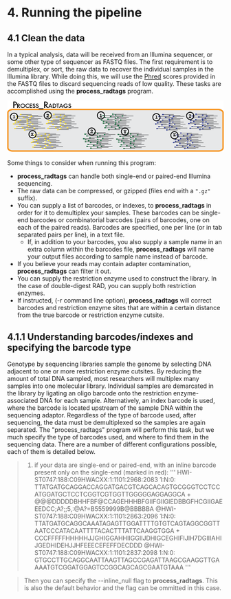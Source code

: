 # 4. Running the pipeline 

## 4.1 Clean the data

In a typical analysis, data will be received from an Illumina sequencer, or some other type of sequencer as FASTQ files. The first requirement is to demultiplex, or sort, the raw data to recover the individual samples in the Illumina library. While doing this, we will use the [Phred](https://en.wikipedia.org/wiki/Phred_quality_score) scores provided in the FASTQ files to discard sequencing reads of low quality. These tasks are accomplished using the **process_radtags** program.

![alt text][logo]

[logo]:https://github.com/AridaiHari/Tareas_Curso_BioinfInvRepro/blob/master/process_radtags.png

Some things to consider when running this program:

+ **process_radtags** can handle both single-end or paired-end Illumina sequencing.
+ The raw data can be compressed, or gzipped (files end with a ` ".gz" `  suffix).
+ You can supply a list of barcodes, or indexes, to **process_radtags** in order for it to demultiplex your samples. These barcodes can be single-end barcodes or combinatorial barcodes (pairs of barcodes, one on each of the paired reads). Barcodes are specified, one per line (or in tab separated pairs per line), in a text file.
	+ If, in addition to your barcodes, you also supply a sample name in an extra column within the barcodes file, **process_radtags** will name your output files according to sample name instead of barcode.
+ If you believe your reads may contain adapter contamination, **process_radtags** can filter it out.
+ You can supply the restriction enzyme used to construct the library. In the case of double-digest RAD, you can supply both restriction enzymes.
+ If instructed, (-r command line option), **process_radtags** will correct barcodes and restriction enzyme sites that are within a certain distance from the true barcode or restriction enzyme cutsite.

## 4.1.1 Understanding barcodes/indexes and specifying the barcode type

Genotype by sequencing libraries sample the genome by selecting DNA adjacent to one or more restriction enzyme cutsites. By reducing the amount of total DNA sampled, most researchers will multiplex many samples into one molecular library. Individual samples are demarcated in the library by ligating an oligo barcode onto the restriction enzyme-associated DNA for each sample. Alternatively, an index barcode is used, where the barcode is located upstream of the sample DNA within the sequencing adaptor. Regardless of the type of barcode used, after sequencing, the data must be demultiplexed so the samples are again separated. The "process_radtags" program will perform this task, but we much specify the type of barcodes used, and where to find them in the sequencing data. 
There are a number of different configurations possible, each of them is detailed below. 

> 1. if your data are single-end or paired-end, with an inline barcode present only on the single-end (marked in red):
''' HWI-ST0747:188:C09HWACXX:1:1101:2968:2083 1:N:0: TTATGATGCAGGACCAGGATGACGTCAGCACAGTGCGGGTCCTCCATGGATGCTCCTCGGTCGTGGTTGGGGGAGGAGGCA + @@@DDDDDBHHFBF@CCAGEHHHBFGIIFGIIGIEDBBGFHCGIIGAEEEDCC;A?;;5,:@A?=B5559999B@BBBBBA @HWI-ST0747:188:C09HWACXX:1:1101:2863:2096 1:N:0: TTATGATGCAGGCAAATAGAGTTGGATTTTGTGTCAGTAGGCGGTTAATCCCATACAATTTTACACTTTATTCAAGGTGGA + CCCFFFFFHHHHHJJGHIGGAHHIIGGIIJDHIGCEGHIFIJIH7DGIIIAHIJGEDHIDEHJJHFEEECEFEFFDECDDD @HWI-ST0747:188:C09HWACXX:1:1101:2837:2098 1:N:0: GTGCCTTGCAGGCAATTAAGTTAGCCGAGATTAAGCGAAGGTTGAAAATGTCGGATGGAGTCCGGCAGCAGCGAATGTAAA '''

 > Then you can specify the --inline_null flag to **process_radtags**. This is also the default behavior and the flag can be ommitted in this case.
